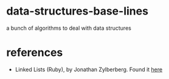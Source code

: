 # data-structures-base-lines
a bunch of algorithms to deal with data structures 


# references
* Linked Lists (Ruby), by Jonathan Zylberberg. Found it [here](https://medium.com/@zylberberg.jonathan/linked-lists-f656bd22f2fa)